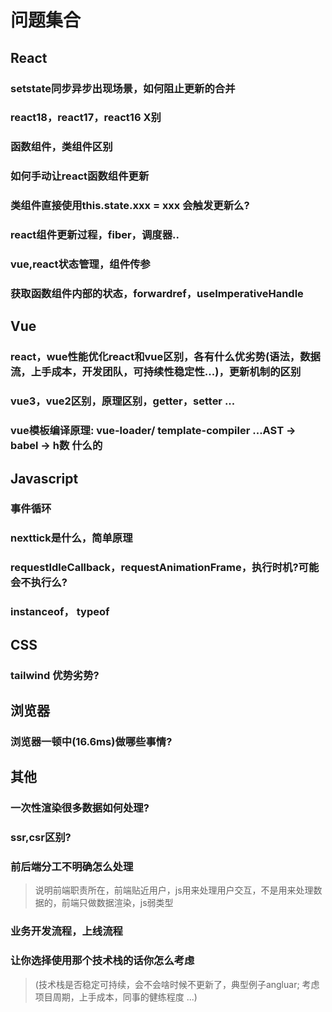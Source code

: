 # 问题集合

## React
### setstate同步异步出现场景，如何阻止更新的合并
### react18，react17，react16 X别
### 函数组件，类组件区别
### 如何手动让react函数组件更新
### 类组件直接使用this.state.xxx = xxx 会触发更新么?
### react组件更新过程，fiber，调度器..
### vue,react状态管理，组件传参
### 获取函数组件内部的状态，forwardref，useImperativeHandle

## Vue
### react，wue性能优化react和vue区别，各有什么优劣势(语法，数据流，上手成本，开发团队，可持续性稳定性...)，更新机制的区别
### vue3，vue2区别，原理区别，getter，setter ...
### vue模板编译原理: vue-loader/ template-compiler ...AST -> babel -> h数 什么的

## Javascript
### 事件循环
### nexttick是什么，简单原理
### requestIdleCallback，requestAnimationFrame，执行时机?可能会不执行么?
### instanceof， typeof

## CSS
### tailwind 优势劣势?

## 浏览器
### 浏览器一顿中(16.6ms)做哪些事情?

## 其他
### 一次性渲染很多数据如何处理?
### ssr,csr区别?
### 前后端分工不明确怎么处理
> 说明前端职责所在，前端贴近用户，js用来处理用户交互，不是用来处理数据的，前端只做数据渲染，js弱类型
### 业务开发流程，上线流程
### 让你选择使用那个技术栈的话你怎么考虑
> (技术栈是否稳定可持续，会不会啥时候不更新了，典型例子angluar; 考虑项目周期，上手成本，同事的健练程度 ...)
